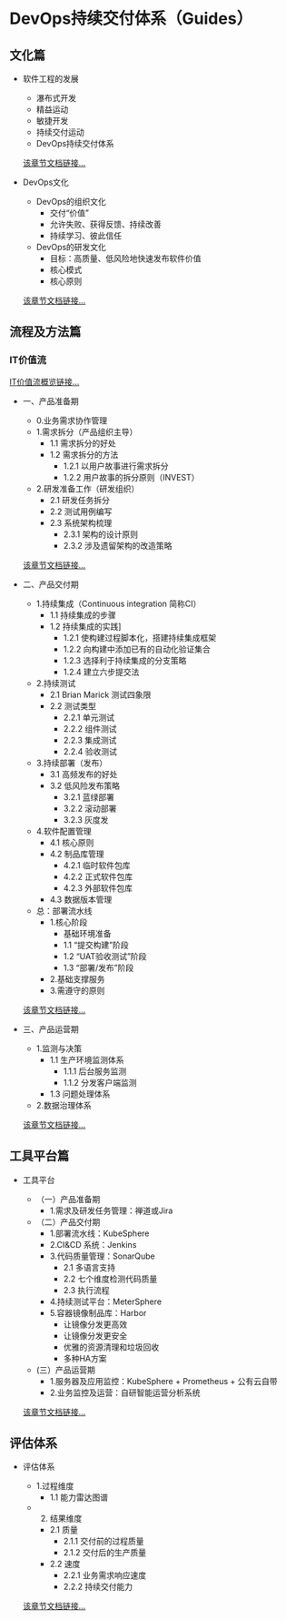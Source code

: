 DevOps持续交付体系（Guides）
============

## 文化篇
- 软件工程的发展
    - 瀑布式开发
    - 精益运动
    - 敏捷开发
    - 持续交付运动
    - DevOps持续交付体系
  
  [该章节文档链接…](https://github.com/yaocoder/MyDocument/blob/master/DevOps%E6%8C%81%E7%BB%AD%E4%BA%A4%E4%BB%98%E4%BD%93%E7%B3%BB/%E6%96%87%E5%8C%96/%E8%BD%AF%E4%BB%B6%E5%B7%A5%E7%A8%8B%E7%9A%84%E5%8F%91%E5%B1%95.md)

- DevOps文化
    - DevOps的组织文化
      - 交付“价值”
      - 允许失败、获得反馈、持续改善
      - 持续学习、彼此信任
    - DevOps的研发文化
      - 目标：高质量、低风险地快速发布软件价值
      - 核心模式
      - 核心原则

    [该章节文档链接…](https://github.com/yaocoder/MyDocument/blob/master/DevOps%E6%8C%81%E7%BB%AD%E4%BA%A4%E4%BB%98%E4%BD%93%E7%B3%BB/%E6%96%87%E5%8C%96/DevOps%E6%96%87%E5%8C%96.md)
    
## 流程及方法篇
### IT价值流
[IT价值流概览链接…](https://github.com/yaocoder/Architect-CTO-growth/blob/master/DevOps%E6%8C%81%E7%BB%AD%E4%BA%A4%E4%BB%98%E4%BD%93%E7%B3%BB/%E6%B5%81%E7%A8%8B%E5%8F%8A%E6%8C%87%E5%AF%BC/IT%E4%BB%B7%E5%80%BC%E6%B5%81%E6%A6%82%E8%A7%88.md)
- 一、产品准备期
    - 0.业务需求协作管理
    - 1.需求拆分（产品组织主导）
      - 1.1 需求拆分的好处
      - 1.2 需求拆分的方法        
        - 1.2.1 以用户故事进行需求拆分
        - 1.2.2 用户故事的拆分原则（INVEST）
    - 2.研发准备工作（研发组织）
      - 2.1 研发任务拆分
      - 2.2 测试用例编写
      - 2.3 系统架构梳理
        - 2.3.1 架构的设计原则
        - 2.3.2 涉及遗留架构的改造策略

  [该章节文档链接…](https://github.com/yaocoder/Architect-CTO-growth/blob/master/DevOps%E6%8C%81%E7%BB%AD%E4%BA%A4%E4%BB%98%E4%BD%93%E7%B3%BB/%E6%B5%81%E7%A8%8B%E5%8F%8A%E6%8C%87%E5%AF%BC/%E4%BA%A7%E5%93%81%E5%87%86%E5%A4%87%E6%9C%9F.md)
  
- 二、产品交付期
    - 1.持续集成（Continuous integration  简称CI）
      - 1.1 持续集成的步骤
      - 1.2 持续集成的实践]
        - 1.2.1 使构建过程脚本化，搭建持续集成框架
        - 1.2.2 向构建中添加已有的自动化验证集合
        - 1.2.3 选择利于持续集成的分支策略
        - 1.2.4 建立六步提交法
    - 2.持续测试
      - 2.1 Brian Marick 测试四象限
      - 2.2 测试类型
        - 2.2.1 单元测试
        - 2.2.2 组件测试
        - 2.2.3 集成测试
        - 2.2.4 验收测试
    - 3.持续部署（发布）
      - 3.1 高频发布的好处
      - 3.2 低风险发布策略
        - 3.2.1 蓝绿部署
        - 3.2.2 滚动部署
        - 3.2.3 灰度发
    - 4.软件配置管理
      - 4.1 核心原则
      - 4.2 制品库管理
        - 4.2.1 临时软件包库
        - 4.2.2 正式软件包库
        - 4.2.3 外部软件包库
      - 4.3 数据版本管理
    - 总：部署流水线
      - 1.核心阶段
        - 基础环境准备
        - 1.1 “提交构建”阶段
        - 1.2 “UAT验收测试”阶段
        - 1.3 “部署/发布”阶段
      - 2.基础支撑服务
      - 3.需遵守的原则

  [该章节文档链接…](https://github.com/yaocoder/Architect-CTO-growth/blob/master/DevOps%E6%8C%81%E7%BB%AD%E4%BA%A4%E4%BB%98%E4%BD%93%E7%B3%BB/%E6%B5%81%E7%A8%8B%E5%8F%8A%E6%8C%87%E5%AF%BC/%E4%BA%A7%E5%93%81%E4%BA%A4%E4%BB%98%E6%9C%9F.md)
  
- 三、产品运营期
    - 1.监测与决策
      - 1.1 生产环境监测体系
        - 1.1.1 后台服务监测
        - 1.1.2 分发客户端监测
      - 1.3 问题处理体系
    - 2.数据治理体系

  [该章节文档链接…](https://github.com/yaocoder/Architect-CTO-growth/blob/master/DevOps%E6%8C%81%E7%BB%AD%E4%BA%A4%E4%BB%98%E4%BD%93%E7%B3%BB/%E6%B5%81%E7%A8%8B%E5%8F%8A%E6%8C%87%E5%AF%BC/%E4%BA%A7%E5%93%81%E8%BF%90%E8%90%A5%E6%9C%9F.md)
  
## 工具平台篇
- 工具平台
    - （一）产品准备期
      - 1.需求及研发任务管理：禅道或Jira
    - （二）产品交付期
      - 1.部署流水线：KubeSphere
      - 2.CI&CD 系统：Jenkins
      - 3.代码质量管理：SonarQube
        - 2.1 多语言支持
        - 2.2 七个维度检测代码质量
        - 2.3 执行流程
      - 4.持续测试平台：MeterSphere
      - 5.容器镜像制品库：Harbor
        - 让镜像分发更高效
        - 让镜像分发更安全
        - 优雅的资源清理和垃圾回收
        - 多种HA方案
    - (三）产品运营期
       - 1.服务器及应用监控：KubeSphere + Prometheus + 公有云自带
      -  2.业务监控及运营：自研智能运营分析系统
 
  [该章节文档链接…]()

## 评估体系
- 评估体系
    - 1.过程维度
      - 1.1 能力雷达图谱
    - 2. 结果维度
      - 2.1 质量
        - 2.1.1 交付前的过程质量
        - 2.1.2 交付后的生产质量
      - 2.2 速度
        - 2.2.1 业务需求响应速度
        - 2.2.2 持续交付能力

  [该章节文档链接…]()